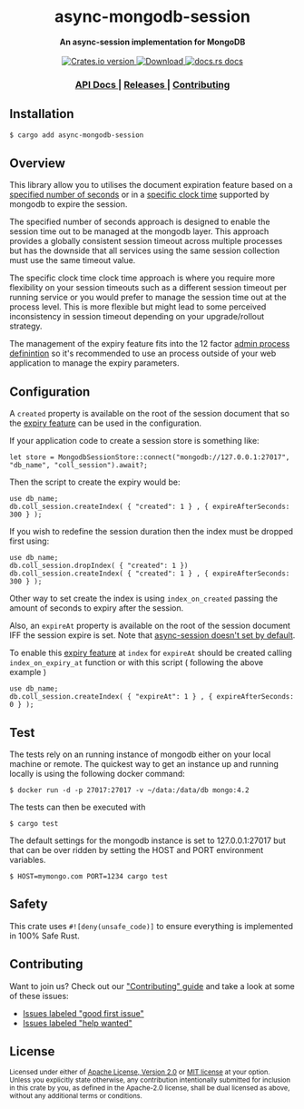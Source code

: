 <h1 align="center">async-mongodb-session</h1>
<div align="center">
  <strong>
    An async-session implementation for MongoDB
  </strong>
</div>

<br />

<div align="center">
  <!-- Crates version -->
  <a href="https://crates.io/crates/async-mongodb-session">
    <img src="https://img.shields.io/crates/v/async-mongodb-session.svg?style=flat-square"
    alt="Crates.io version" />
  </a>
  <!-- Downloads -->
  <a href="https://crates.io/crates/async-mongodb-session">
    <img src="https://img.shields.io/crates/d/async-mongodb-session.svg?style=flat-square"
      alt="Download" />
  </a>
  <!-- docs.rs docs -->
  <a href="https://docs.rs/async-mongodb-session">
    <img src="https://img.shields.io/badge/docs-latest-blue.svg?style=flat-square"
      alt="docs.rs docs" />
  </a>
</div>

<div align="center">
  <h3>
    <a href="https://docs.rs/async-mongodb-session">
      API Docs
    </a>
    <span> | </span>
    <a href="https://github.com/yoshuawuyts/async-mongodb-session/releases">
      Releases
    </a>
    <span> | </span>
    <a href="https://github.com/yoshuawuyts/async-mongodb-session/blob/master.github/CONTRIBUTING.md">
      Contributing
    </a>
  </h3>
</div>

## Installation
```sh
$ cargo add async-mongodb-session
```

## Overview
This library allow you to utilises the document expiration feature based on a [specified number of seconds](https://docs.mongodb.com/manual/tutorial/expire-data/#expire-documents-after-a-specified-number-of-seconds) or in a [specific clock time](https://docs.mongodb.com/manual/tutorial/expire-data/#expire-documents-at-a-specific-clock-time) supported by mongodb to expire the session.

The specified number of seconds approach is designed to enable the session time out to be managed at the mongodb layer. This approach provides a globally consistent session timeout across multiple processes but has the downside that all services using the same session collection must use the same timeout value.

The specific clock time clock time approach is where you require more flexibility on your session timeouts such as a different session timeout per running service or you would prefer to manage the session time out at the process level. This is more flexible but might lead to some perceived inconsistency in session timeout depending on your upgrade/rollout strategy.

The management of the expiry feature fits into the 12 factor [admin process definintion](https://12factor.net/admin-processes) so it's recommended to use an process outside of your web application to manage the expiry parameters.

## Configuration

A `created` property is available on the root of the session document that so the [expiry feature](https://docs.mongodb.com/manual/tutorial/expire-data/#expire-documents-after-a-specified-number-of-seconds) can be used in the configuration.

If your application code to create a session store is something like:
```
let store = MongodbSessionStore::connect("mongodb://127.0.0.1:27017", "db_name", "coll_session").await?;
```

Then the script to create the expiry would be:
```
use db_name;
db.coll_session.createIndex( { "created": 1 } , { expireAfterSeconds: 300 } );
```

If you wish to redefine the session duration then the index must be dropped first using:
```
use db_name;
db.coll_session.dropIndex( { "created": 1 })
db.coll_session.createIndex( { "created": 1 } , { expireAfterSeconds: 300 } );
```

Other way to set create the index is using  `index_on_created` passing the amount of seconds to expiry after the session.

Also, an `expireAt` property is available on the root of the session document IFF the session expire is set. Note that  [async-session doesn't set by default](https://github.com/http-rs/async-session/blob/main/src/session.rs#L98).

To enable this [expiry feature](https://docs.mongodb.com/manual/tutorial/expire-data/#expire-documents-at-a-specific-clock-time) at `index` for `expireAt` should be created calling `index_on_expiry_at` function or with this script ( following the above example )

```
use db_name;
db.coll_session.createIndex( { "expireAt": 1 } , { expireAfterSeconds: 0 } );
```

## Test

The tests rely on an running instance of mongodb either on your local machine or remote.
The quickest way to get an instance up and running locally is using the following docker command:

```
$ docker run -d -p 27017:27017 -v ~/data:/data/db mongo:4.2
```

The tests can then be executed with
```
$ cargo test
```

The default settings for the mongodb instance is set to 127.0.0.1:27017 but that can be over ridden by setting the HOST and PORT environment variables.
```
$ HOST=mymongo.com PORT=1234 cargo test
```

## Safety
This crate uses ``#![deny(unsafe_code)]`` to ensure everything is implemented in
100% Safe Rust.

## Contributing
Want to join us? Check out our ["Contributing" guide][contributing] and take a
look at some of these issues:

- [Issues labeled "good first issue"][good-first-issue]
- [Issues labeled "help wanted"][help-wanted]

[contributing]: https://github.com/yoshuawuyts/async-mongodb-session/blob/master.github/CONTRIBUTING.md
[good-first-issue]: https://github.com/yoshuawuyts/async-mongodb-session/labels/good%20first%20issue
[help-wanted]: https://github.com/yoshuawuyts/async-mongodb-session/labels/help%20wanted

## License

<sup>
Licensed under either of <a href="LICENSE-APACHE">Apache License, Version
2.0</a> or <a href="LICENSE-MIT">MIT license</a> at your option.
</sup>

<br/>

<sub>
Unless you explicitly state otherwise, any contribution intentionally submitted
for inclusion in this crate by you, as defined in the Apache-2.0 license, shall
be dual licensed as above, without any additional terms or conditions.
</sub>
